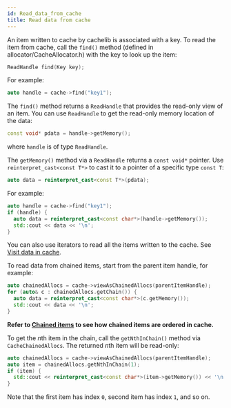 ```yaml
---
id: Read_data_from_cache
title: Read data from cache
---
```


An item written to cache by cachelib is associated with a key. To read the item from cache, call the `find()` method (defined in allocator/CacheAllocator.h) with the key to look up the item:


```cpp
ReadHandle find(Key key);
```


For example:


```cpp
auto handle = cache->find("key1");
```


The `find()` method returns a `ReadHandle` that provides the read-only view of an item. You can use `ReadHandle` to get the read-only memory location of the data:


```cpp
const void* pdata = handle->getMemory();
```
where `handle` is of type `ReadHandle`.


The `getMemory()` method via a `ReadHandle` returns a `const void*` pointer. Use `reinterpret_cast<const T*>` to cast it to a pointer of a specific type `const T`:


```cpp
auto data = reinterpret_cast<const T*>(pdata);
```


For example:


```cpp
auto handle = cache->find("key1");
if (handle) {
  auto data = reinterpret_cast<const char*>(handle->getMemory());
  std::cout << data << '\n';
}
```


You can also use iterators to read all the items written to the cache. See [Visit data in cache](Visit_data_in_cache).

To read data from chained items, start from the parent item handle, for example:


```cpp
auto chainedAllocs = cache->viewAsChainedAllocs(parentItemHandle);
for (auto& c : chainedAllocs.getChain()) {
  auto data = reinterpret_cast<const char*>(c.getMemory());
  std::cout << data << '\n';
}
```


**Refer to [Chained items](chained_items) to see how chained items are ordered in cache.**

To get the *n*th item in the chain, call the `getNthInChain()` method via `CacheChainedAllocs`. The returned *n*th item will be read-only:


```cpp
auto chainedAllocs = cache->viewAsChainedAllocs(parentItemHandle);
auto item = chainedAllocs.getNthInChain(1);
if (item) {
  std::cout << reinterpret_cast<const char*>(item->getMemory()) << '\n';
}
```


Note that the first item has index `0`, second item has index `1`, and so on.
